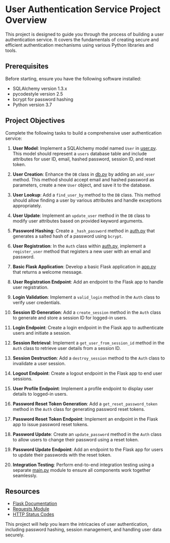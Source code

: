 # User Authentication Service Project Overview

This project is designed to guide you through the process of building a user authentication service. It covers the fundamentals of creating secure and efficient authentication mechanisms using various Python libraries and tools.

## Prerequisites

Before starting, ensure you have the following software installed:
- SQLAlchemy version 1.3.x
- pycodestyle version 2.5
- bcrypt for password hashing
- Python version 3.7

## Project Objectives

Complete the following tasks to build a comprehensive user authentication service:

1. **User Model**: Implement a SQLAlchemy model named `User` in [user.py](user.py). This model should represent a `users` database table and include attributes for user ID, email, hashed password, session ID, and reset token.

2. **User Creation**: Enhance the `DB` class in [db.py](db.py) by adding an `add_user` method. This method should accept email and hashed password as parameters, create a new `User` object, and save it to the database.

3. **User Lookup**: Add a `find_user_by` method to the `DB` class. This method should allow finding a user by various attributes and handle exceptions appropriately.

4. **User Update**: Implement an `update_user` method in the `DB` class to modify user attributes based on provided keyword arguments.

5. **Password Hashing**: Create a `_hash_password` method in [auth.py](auth.py) that generates a salted hash of a password using `bcrypt`.

6. **User Registration**: In the `Auth` class within [auth.py](auth.py), implement a `register_user` method that registers a new user with an email and password.

7. **Basic Flask Application**: Develop a basic Flask application in [app.py](app.py) that returns a welcome message.

8. **User Registration Endpoint**: Add an endpoint to the Flask app to handle user registration.

9. **Login Validation**: Implement a `valid_login` method in the `Auth` class to verify user credentials.

10. **Session ID Generation**: Add a `create_session` method in the `Auth` class to generate and store a session ID for logged-in users.

11. **Login Endpoint**: Create a login endpoint in the Flask app to authenticate users and initiate a session.

12. **Session Retrieval**: Implement a `get_user_from_session_id` method in the `Auth` class to retrieve user details from a session ID.

13. **Session Destruction**: Add a `destroy_session` method to the `Auth` class to invalidate a user session.

14. **Logout Endpoint**: Create a logout endpoint in the Flask app to end user sessions.

15. **User Profile Endpoint**: Implement a profile endpoint to display user details to logged-in users.

16. **Password Reset Token Generation**: Add a `get_reset_password_token` method in the `Auth` class for generating password reset tokens.

17. **Password Reset Token Endpoint**: Implement an endpoint in the Flask app to issue password reset tokens.

18. **Password Update**: Create an `update_password` method in the `Auth` class to allow users to change their password using a reset token.

19. **Password Update Endpoint**: Add an endpoint to the Flask app for users to update their passwords with the reset token.

20. **Integration Testing**: Perform end-to-end integration testing using a separate [main.py](main.py) module to ensure all components work together seamlessly.

## Resources

- [Flask Documentation](https://flask.palletsprojects.com/)
- [Requests Module](https://requests.readthedocs.io/)
- [HTTP Status Codes](https://developer.mozilla.org/en-US/docs/Web/HTTP/Status)

This project will help you learn the intricacies of user authentication, including password hashing, session management, and handling user data securely.